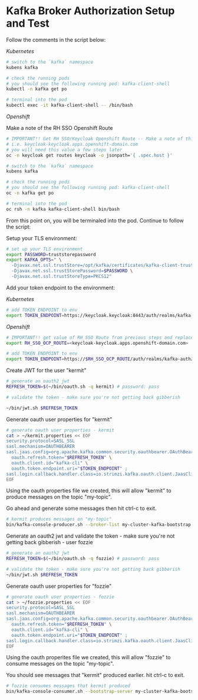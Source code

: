 # Kafka Broker Authorization Setup and Test

Follow the comments in the script below: 

*Kubernetes*

```bash
# switch to the `kafka` namespace
kubens kafka

# check the running pods
# you should see the following running pod: kafka-client-shell
kubectl -n kafka get po

# terminal into the pod
kubectl exec -it kafka-client-shell -- /bin/bash
```

*Openshift*

Make a note of the RH SSO Openshift Route

```bash
# IMPORTANT!! Get RH SSO/Keycloak Openshift Route -- Make a note of this
# i.e. keycloak-keycloak.apps.openshift-domain.com
# you will need this value a few steps later
oc -n keycloak get routes keycloak -o jsonpath='{ .spec.host }'
```

```bash
# switch to the `kafka` namespace
kubens kafka

# check the running pods
# you should see the following running pod: kafka-client-shell
oc -n kafka get po

# terminal into the pod
oc rsh -n kafka kafka-client-shell bin/bash
```

From this point on, you will be terminaled into the pod. Continue to follow the script:  

Setup your TLS environment:

```bash
# set up your TLS environment
export PASSWORD=truststorepassword
export KAFKA_OPTS=" \
  -Djavax.net.ssl.trustStore=/opt/kafka/certificates/kafka-client-truststore.p12 \
  -Djavax.net.ssl.trustStorePassword=$PASSWORD \
  -Djavax.net.ssl.trustStoreType=PKCS12"
```

Add your token endpoint to the environment: 

*Kubernetes*

```bash
# add TOKEN ENDPOINT to env
export TOKEN_ENDPOINT=https://keycloak.keycloak:8443/auth/realms/kafka-authz/protocol/openid-connect/token
```

*Openshift*

```bash
# IMPORTANT!! get value of RH SSO Route from previous steps and replace here:
export RH_SSO_OCP_ROUTE=<keycloak-keycloak.apps.openshift-domain.com>

# add TOKEN ENDPOINT to env
export TOKEN_ENDPOINT=https://$RH_SSO_OCP_ROUTE/auth/realms/kafka-authz/protocol/openid-connect/token
```

Create JWT for the user "kermit"

```bash
# generate an oauth2 jwt
REFRESH_TOKEN=$(~/bin/oauth.sh -q kermit) # password: pass
```

```bash
# validate the token - make sure you're not getting back gibberish

~/bin/jwt.sh $REFRESH_TOKEN
```

Generate oauth user properties for "kermit"

```bash
# generate oauth user properties - kermit
cat > ~/kermit.properties << EOF
security.protocol=SASL_SSL
sasl.mechanism=OAUTHBEARER
sasl.jaas.config=org.apache.kafka.common.security.oauthbearer.OAuthBearerLoginModule required \
  oauth.refresh.token="$REFRESH_TOKEN" \
  oauth.client.id="kafka-cli" \
  oauth.token.endpoint.uri="$TOKEN_ENDPOINT" ;
sasl.login.callback.handler.class=io.strimzi.kafka.oauth.client.JaasClientOauthLoginCallbackHandler
EOF
```

Using the oauth properties file we created, this will allow "kermit" to produce messages on the topic "my-topic". 

Go ahead and generate some messages then hit ctrl-c to exit. 

```bash
# kermit produces messages on "my-topic"
bin/kafka-console-producer.sh --broker-list my-cluster-kafka-bootstrap.kafka:9093 --topic my-topic --producer.config ~/kermit.properties
```

Generate an oauth2 jwt and validate the token - make sure you're not getting back gibberish - user fozzie

```bash
# generate an oauth2 jwt
REFRESH_TOKEN=$(~/bin/oauth.sh -q fozzie) # password: pass
```

```bash
# validate the token - make sure you're not getting back gibberish
~/bin/jwt.sh $REFRESH_TOKEN
```

Generate oauth user properties for "fozzie"

```bash
# generate oauth user properties - fozzie
cat > ~/fozzie.properties << EOF
security.protocol=SASL_SSL
sasl.mechanism=OAUTHBEARER
sasl.jaas.config=org.apache.kafka.common.security.oauthbearer.OAuthBearerLoginModule required \
  oauth.refresh.token="$REFRESH_TOKEN" \
  oauth.client.id="kafka-cli" \
  oauth.token.endpoint.uri="$TOKEN_ENDPOINT" ;
sasl.login.callback.handler.class=io.strimzi.kafka.oauth.client.JaasClientOauthLoginCallbackHandler
EOF
```

Using the oauth properites file we created, this will allow "fozzie" to consume messages on the topic "my-topic". 

You should see messages that "kermit" produced earlier. hit ctrl-c to exit. 

```bash
# fozzie consumes messages that kermit produced
bin/kafka-console-consumer.sh --bootstrap-server my-cluster-kafka-bootstrap.kafka:9093 --topic my-topic  --from-beginning --consumer.config ~/fozzie.properties
```